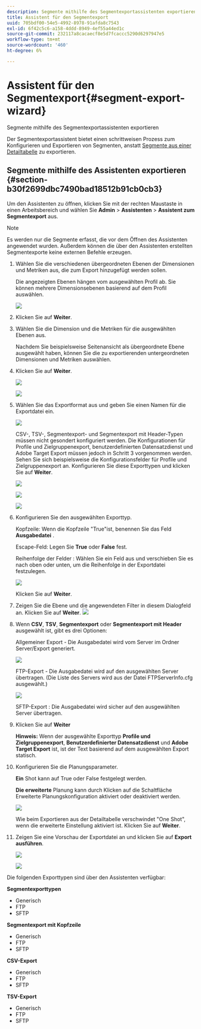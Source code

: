 ```yaml
---
description: Segmente mithilfe des Segmentexportassistenten exportieren
title: Assistent für den Segmentexport
uuid: 705bdf00-54e5-4992-8978-91afda8c7543
exl-id: 6f42c5c6-a158-4ddd-8949-4ef55a44ed1c
source-git-commit: 232117a8cacaecf8e5d7fcaccc5290d6297947e5
workflow-type: tm+mt
source-wordcount: '460'
ht-degree: 6%

---
```


# Assistent für den Segmentexport{#segment-export-wizard}

Segmente mithilfe des Segmentexportassistenten exportieren

Der Segmentexportassistent bietet einen schrittweisen Prozess zum Konfigurieren und Exportieren von Segmenten, anstatt [Segmente aus einer Detailtabelle](https://experienceleague.adobe.com/docs/data-workbench/using/client/export-data/c-sgmt-expt.html) zu exportieren.

## Segmente mithilfe des Assistenten exportieren {#section-b30f2699dbc7490bad18512b91cb0cb3}

Um den Assistenten zu öffnen, klicken Sie mit der rechten Maustaste in einen Arbeitsbereich und wählen Sie **Admin** > **Assistenten** > **Assistent zum Segmentexport** aus.

>[!NOTE]
>
>Es werden nur die Segmente erfasst, die vor dem Öffnen des Assistenten angewendet wurden. Außerdem können die über den Assistenten erstellten Segmentexporte keine externen Befehle erzeugen.

1. Wählen Sie die verschiedenen übergeordneten Ebenen der Dimensionen und Metriken aus, die zum Export hinzugefügt werden sollen.

   Die angezeigten Ebenen hängen vom ausgewählten Profil ab. Sie können mehrere Dimensionsebenen basierend auf dem Profil auswählen.

   ![](assets/seg_wizard_1.png)

1. Klicken Sie auf **Weiter**.
1. Wählen Sie die Dimension und die Metriken für die ausgewählten Ebenen aus.

   Nachdem Sie beispielsweise Seitenansicht als übergeordnete Ebene ausgewählt haben, können Sie die zu exportierenden untergeordneten Dimensionen und Metriken auswählen.

1. Klicken Sie auf **Weiter**.

   ![](assets/seg_wizard_2.png)

   ![](assets/seg_wizard_2_1.png)

1. Wählen Sie das Exportformat aus und geben Sie einen Namen für die Exportdatei ein.

   ![](assets/seg_wizard_3.png)

   CSV-, TSV-, Segmentexport- und Segmentexport mit Header-Typen müssen nicht gesondert konfiguriert werden. Die Konfigurationen für Profile und Zielgruppenexport, benutzerdefinierten Datensatzdienst und Adobe Target Export müssen jedoch in Schritt 3 vorgenommen werden. Sehen Sie sich beispielsweise die Konfigurationsfelder für Profile und Zielgruppenexport an. Konfigurieren Sie diese Exporttypen und klicken Sie auf **Weiter**.

   ![](assets/seg_wizard_3_1.png)

   ![](assets/seg_wizard_3_2.png)

   ![](assets/seg_wizard_3_3.png)

1. Konfigurieren Sie den ausgewählten Exporttyp.

   Kopfzeile: Wenn die Kopfzeile &quot;True&quot;ist, benennen Sie das Feld **Ausgabedatei** .

   Escape-Feld: Legen Sie **True** oder **False** fest.

   Reihenfolge der Felder : Wählen Sie ein Feld aus und verschieben Sie es nach oben oder unten, um die Reihenfolge in der Exportdatei festzulegen.

   ![](assets/seg_wizard_4.png)

   Klicken Sie auf **Weiter**.

1. Zeigen Sie die Ebene und die angewendeten Filter in diesem Dialogfeld an. Klicken Sie auf **Weiter**. ![](assets/seg_wizard_5.png)

1. Wenn **CSV**, **TSV**, **Segmentexport** oder **Segmentexport mit Header** ausgewählt ist, gibt es drei Optionen:

   Allgemeiner Export - Die Ausgabedatei wird vom Server im Ordner Server/Export generiert.

   ![](assets/seg_wizard_6.png)

   FTP-Export - Die Ausgabedatei wird auf den ausgewählten Server übertragen. (Die Liste des Servers wird aus der Datei FTPServerInfo.cfg ausgewählt.)

   ![](assets/seg_wizard_6_1.png)

   SFTP-Export : Die Ausgabedatei wird sicher auf den ausgewählten Server übertragen.

1. Klicken Sie auf **Weiter**

   **Hinweis:** Wenn der ausgewählte Exporttyp  **Profile und Zielgruppenexport**,  **Benutzerdefinierter Datensatzdienst** und  **Adobe Target Export** ist, ist der Text basierend auf dem ausgewählten Export statisch.

1. Konfigurieren Sie die Planungsparameter.

   **Ein** Shot kann auf True oder False festgelegt werden.

   **Die erweiterte** Planung kann durch Klicken auf die Schaltfläche Erweiterte Planungskonfiguration aktiviert oder deaktiviert werden.

   ![](assets/seg_wizard_7.png)

   Wie beim Exportieren aus der Detailtabelle verschwindet &quot;One Shot&quot;, wenn die erweiterte Einstellung aktiviert ist. Klicken Sie auf **Weiter**.

1. Zeigen Sie eine Vorschau der Exportdatei an und klicken Sie auf **Export ausführen**.

   ![](assets/seg_wizard_8.png)

   ![](assets/seg_wizard_8_1.png)

Die folgenden Exporttypen sind über den Assistenten verfügbar:

**Segmentexporttypen**

* Generisch  
* FTP
* SFTP

**Segmentexport mit Kopfzeile**

* Generisch  
* FTP
* SFTP

**CSV-Export**

* Generisch  
* FTP
* SFTP

**TSV-Export**

* Generisch  
* FTP
* SFTP
